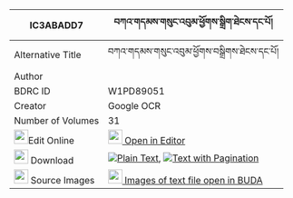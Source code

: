 |IC3ABADD7|བཀའ་གདམས་གསུང་འབུམ་ཕྱོགས་སྒྲིག་ཐེངས་དང་པོ། 
| --- | --- 
|Alternative Title |བཀའ་གདམས་གསུང་འབུམ་ཕྱོགས་བསྒྲིགས་ཐེངས་དང་པོ།
|Author | 
|BDRC ID | W1PD89051
|Creator | Google OCR
|Number of Volumes| 31
|<img width="25" src="https://img.icons8.com/color/25/000000/edit-property.png">Edit Online| [<img width="25" src="https://avatars.githubusercontent.com/u/45091458?s=200&v=4"> Open in Editor](http://editor.openpecha.org/IC3ABADD7)
|<img width="25" src="https://img.icons8.com/fluent/48/000000/download-2.png"/>  Download | [![](https://img.icons8.com/color/20/000000/txt.png)Plain Text](https://github.com/Openpecha/IC3ABADD7/releases/download/v2/ka_dam_sungbum_chokdrik_teng_d_plain_IC3ABADD7.zip), [![](https://img.icons8.com/color/20/000000/txt.png)Text with Pagination](https://github.com/Openpecha/IC3ABADD7/releases/download/v2/ka_dam_sungbum_chokdrik_teng_d_pages_IC3ABADD7.zip)
|<img width="25" src="https://img.icons8.com/plasticine/100/000000/pictures-folder.png"/>  Source Images | [<img width="25" src="https://library.bdrc.io/icons/BUDA-small.svg"> Images of text file open in BUDA](https://library.bdrc.io/show/bdr:W1PD89051)